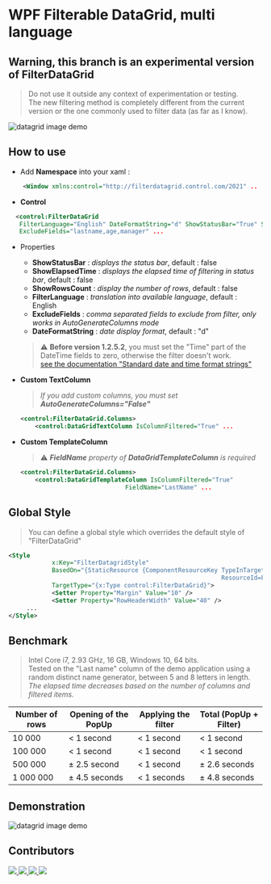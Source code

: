 <!--
Edited
https://dillinger.io/
https://kramdown.gettalong.org/quickref.html
https://shields.io/category/version
-->
# WPF Filterable DataGrid, multi language

<!--
![GitHub release (latest by date)](https://img.shields.io/github/v/release/macgile/DataGridFilter)
-->

## Warning, this branch is an experimental version of FilterDataGrid

> Do not use it outside any context of experimentation or testing.  
The new filtering method is completely different from the current version or the one commonly used to filter data (as far as I know).

![datagrid image demo](FilterDataGrid.png)  

## How to use

- Add **Namespace** into your xaml :  

```xml
    <Window xmlns:control="http://filterdatagrid.control.com/2021" ..
```

- **Control**  

```xml
  <control:FilterDataGrid 
   FilterLanguage="English" DateFormatString="d" ShowStatusBar="True" ShowElapsedTime="False"
   ExcludeFields="lastname,age,manager" ...
```

- Properties
  - **ShowStatusBar** : *displays the status bar*, default : false  
  - **ShowElapsedTime** : *displays the elapsed time of filtering in status bar*, default : false  
  - **ShowRowsCount** : *display the number of rows*, default : false  
  - **FilterLanguage** : *translation into available language*, default : English  
  - **ExcludeFields** : *comma separated fields to exclude from filter, only works in AutoGenerateColumns mode*  
  - **DateFormatString** : *date display format*, default : "d"  

  > :warning: **Before version 1.2.5.2**, you must set the "Time" part of the DateTime fields to zero, otherwise the filter doesn't work.  
[see the documentation "Standard date and time format strings"](https://docs.microsoft.com/en-us/dotnet/standard/base-types/standard-date-and-time-format-strings)

- **Custom TextColumn**
     > *If you add custom columns, you must set **AutoGenerateColumns="False"***

  ```xml
  <control:FilterDataGrid.Columns>   
      <control:DataGridTextColumn IsColumnFiltered="True" ...
  ```

- **Custom TemplateColumn**  
     > :warning: ***FieldName** property of **DataGridTemplateColumn** is required*

  ```xml
  <control:FilterDataGrid.Columns>   
      <control:DataGridTemplateColumn IsColumnFiltered="True"
                               FieldName="LastName" ...
  ```

## Global Style

>You can define a global style which overrides the default style of "FilterDataGrid"  

```xml
<Style
            x:Key="FilterDatagridStyle"
            BasedOn="{StaticResource {ComponentResourceKey TypeInTargetAssembly=control:FilterDataGrid,
                                                           ResourceId=FilterDataGridStyle}}"
            TargetType="{x:Type control:FilterDataGrid}">
            <Setter Property="Margin" Value="10" />
            <Setter Property="RowHeaderWidth" Value="40" />
     ...
</Style>
```

## Benchmark

> Intel Core i7, 2.93 GHz, 16 GB, Windows 10, 64 bits.  
> Tested on the "Last name" column of the demo application using a random distinct name generator, between 5 and 8 letters in length.  
> *The elapsed time decreases based on the number of columns and filtered items.*

Number of rows | Opening of the PopUp | Applying the filter | Total (PopUp + Filter)
 --- | --- | --- | ---
10 000 | < 1 second | < 1 second | < 1 second
100 000 | < 1 second | < 1 second | < 1 second
500 000 | ± 2.5 second | < 1 second | ± 2.6 seconds
1 000 000 | ± 4.5 seconds | < 1 seconds | ± 4.8 seconds

## Demonstration

![datagrid image demo](capture.gif)  

## Contributors

<a href="https://github.com/Apflkuacha" target="_blank">
  <img src="https://images.weserv.nl/?url=avatars.githubusercontent.com/u/31316050?v=4&h=64&w=64&fit=cover&mask=circle&maxage=7d" />
</a>
<a href="https://github.com/wordiboi" target="_blank">
  <img src="https://images.weserv.nl/?url=avatars.githubusercontent.com/u/15075279?v=4&h=64&w=64&fit=cover&mask=circle&maxage=7d" />
</a>
<a href="https://github.com/ottosson" target="_blank">
  <img src="https://images.weserv.nl/?url=avatars.githubusercontent.com/u/3355320?v=4&h=64&w=64&fit=cover&mask=circle&maxage=7d" />
</a>

<!-- Made with [contributors-img](https://contrib.rocks). -->
<a href="https://github.com/macgile/DataGridFilter/graphs/contributors">
  <img src="https://contrib.rocks/image?repo=macgile/DataGridFilter" />
</a>